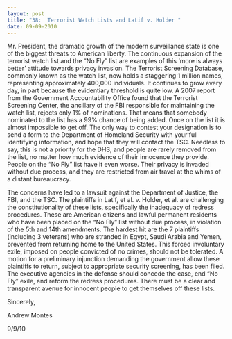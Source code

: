 ```yaml
---
layout: post
title: "38:  Terrorist Watch Lists and Latif v. Holder "
date: 09-09-2010
---
```

Mr. President, the dramatic growth of the modern surveillance state is one of the biggest threats to American liberty. The continuous expansion of the terrorist watch list and the “No Fly” list are examples of this ‘more is always better’ attitude towards privacy invasion. The Terrorist Screening Database, commonly known as the watch list, now holds a staggering 1 million names, representing approximately 400,000 individuals. It continues to grow every day, in part because the evidentiary threshold is quite low. A 2007 report from the Government Accountability Office found that the Terrorist Screening Center, the ancillary of the FBI responsible for maintaining the watch list, rejects only 1% of nominations. That means that somebody nominated to the list has a 99% chance of being added. Once on the list it is almost impossible to get off. The only way to contest your designation is to send a form to the Department of Homeland Security with your full identifying information, and hope that they will contact the TSC. Needless to say, this is not a priority for the DHS, and people are rarely removed from the list, no matter how much evidence of their innocence they provide. People on the “No Fly” list have it even worse. Their privacy is invaded without due process, and they are restricted from air travel at the whims of a distant bureaucracy.

The concerns have led to a lawsuit against the Department of Justice, the FBI, and the TSC. The plaintiffs in Latif, et al. v. Holder, et al. are challenging the constitutionality of these lists, specifically the inadequacy of redress procedures. These are American citizens and lawful permanent residents who have been placed on the “No Fly” list without due process, in violation of the 5th and 14th amendments. The hardest hit are the 7 plaintiffs (including 3 veterans) who are stranded in Egypt, Saudi Arabia and Yemen, prevented from returning home to the United States. This forced involuntary exile, imposed on people convicted of no crimes, should not be tolerated. A motion for a preliminary injunction demanding the government allow these plaintiffs to return, subject to appropriate security screening, has been filed. The executive agencies in the defense should concede the case, end “No Fly” exile, and reform the redress procedures. There must be a clear and transparent avenue for innocent people to get themselves off these lists.

Sincerely,

Andrew Montes

9/9/10 
 


 
 